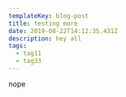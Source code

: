 ```yaml
---
templateKey: blog-post
title: testing more
date: 2019-08-22T14:12:35.431Z
description: hey all
tags:
  - tag11
  - tag33
---
```

nope

